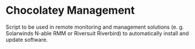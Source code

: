 # Chocolatey Management
Script to be used in remote monitoring and management solutions (e. g. Solarwinds N-able RMM or Riversuit Riverbird) to automatically install and update software.
